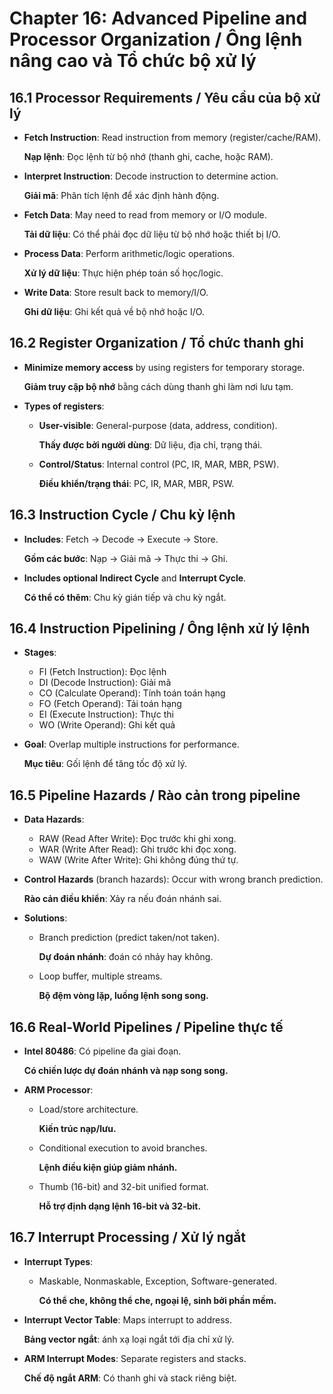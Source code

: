 # Chapter 16: Advanced Pipeline and Processor Organization / Ông lệnh nâng cao và Tổ chức bộ xử lý

## 16.1 Processor Requirements / Yêu cầu của bộ xử lý

*   **Fetch Instruction**: Read instruction from memory (register/cache/RAM).

    **Nạp lệnh**: Đọc lệnh từ bộ nhớ (thanh ghi, cache, hoặc RAM).
*   **Interpret Instruction**: Decode instruction to determine action.

    **Giải mã**: Phân tích lệnh để xác định hành động.
*   **Fetch Data**: May need to read from memory or I/O module.

    **Tải dữ liệu**: Có thể phải đọc dữ liệu từ bộ nhớ hoặc thiết bị I/O.
*   **Process Data**: Perform arithmetic/logic operations.

    **Xử lý dữ liệu**: Thực hiện phép toán số học/logic.
*   **Write Data**: Store result back to memory/I/O.

    **Ghi dữ liệu**: Ghi kết quả về bộ nhớ hoặc I/O.

## 16.2 Register Organization / Tổ chức thanh ghi

*   **Minimize memory access** by using registers for temporary storage.

    **Giảm truy cập bộ nhớ** bằng cách dùng thanh ghi làm nơi lưu tạm.
*   **Types of registers**:
    *   **User-visible**: General-purpose (data, address, condition).

        **Thấy được bởi người dùng**: Dữ liệu, địa chỉ, trạng thái.
    *   **Control/Status**: Internal control (PC, IR, MAR, MBR, PSW).

        **Điều khiển/trạng thái**: PC, IR, MAR, MBR, PSW.

## 16.3 Instruction Cycle / Chu kỳ lệnh

*   **Includes**: Fetch → Decode → Execute → Store.

    **Gồm các bước**: Nạp → Giải mã → Thực thi → Ghi.
*   **Includes optional Indirect Cycle** and **Interrupt Cycle**.

    **Có thể có thêm**: Chu kỳ gián tiếp và chu kỳ ngắt.

## 16.4 Instruction Pipelining / Ông lệnh xử lý lệnh

*   **Stages**:
    *   FI (Fetch Instruction): Đọc lệnh
    *   DI (Decode Instruction): Giải mã
    *   CO (Calculate Operand): Tính toán toán hạng
    *   FO (Fetch Operand): Tải toán hạng
    *   EI (Execute Instruction): Thực thi
    *   WO (Write Operand): Ghi kết quả
*   **Goal**: Overlap multiple instructions for performance.

    **Mục tiêu**: Gối lệnh để tăng tốc độ xử lý.

## 16.5 Pipeline Hazards / Rào cản trong pipeline

*   **Data Hazards**:
    *   RAW (Read After Write): Đọc trước khi ghi xong.
    *   WAR (Write After Read): Ghi trước khi đọc xong.
    *   WAW (Write After Write): Ghi không đúng thứ tự.
*   **Control Hazards** (branch hazards): Occur with wrong branch prediction.

    **Rào cản điều khiển**: Xảy ra nếu đoán nhánh sai.
*   **Solutions**:
    *   Branch prediction (predict taken/not taken).

        **Dự đoán nhánh**: đoán có nhảy hay không.
    *   Loop buffer, multiple streams.

        **Bộ đệm vòng lặp, luồng lệnh song song.**

## 16.6 Real-World Pipelines / Pipeline thực tế

*   **Intel 80486**: Có pipeline đa giai đoạn.

    **Có chiến lược dự đoán nhánh và nạp song song.**
*   **ARM Processor**:
    *   Load/store architecture.

        **Kiến trúc nạp/lưu.**
    *   Conditional execution to avoid branches.

        **Lệnh điều kiện giúp giảm nhánh.**
    *   Thumb (16-bit) and 32-bit unified format.

        **Hỗ trợ định dạng lệnh 16-bit và 32-bit.**

## 16.7 Interrupt Processing / Xử lý ngắt

*   **Interrupt Types**:
    *   Maskable, Nonmaskable, Exception, Software-generated.

        **Có thể che, không thể che, ngoại lệ, sinh bởi phần mềm.**
*   **Interrupt Vector Table**: Maps interrupt to address.

    **Bảng vector ngắt**: ánh xạ loại ngắt tới địa chỉ xử lý.
*   **ARM Interrupt Modes**: Separate registers and stacks.

    **Chế độ ngắt ARM**: Có thanh ghi và stack riêng biệt.